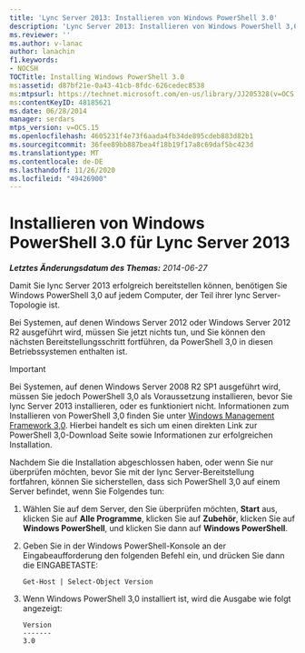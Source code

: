 ```yaml
---
title: 'Lync Server 2013: Installieren von Windows PowerShell 3.0'
description: 'Lync Server 2013: Installieren von Windows PowerShell 3,0'
ms.reviewer: ''
ms.author: v-lanac
author: lanachin
f1.keywords:
- NOCSH
TOCTitle: Installing Windows PowerShell 3.0
ms:assetid: d87bf21e-0a43-41cb-8fdc-626cedec8538
ms:mtpsurl: https://technet.microsoft.com/en-us/library/JJ205328(v=OCS.15)
ms:contentKeyID: 48185621
ms.date: 06/28/2014
manager: serdars
mtps_version: v=OCS.15
ms.openlocfilehash: 4605231f4e73f6aada4fb34de895cdeb883d82b1
ms.sourcegitcommit: 36fee89bb887bea4f18b19f17a8c69daf5bc423d
ms.translationtype: MT
ms.contentlocale: de-DE
ms.lasthandoff: 11/26/2020
ms.locfileid: "49426900"
---
```

# <a name="installing-windows-powershell-30-for-lync-server-2013"></a>Installieren von Windows PowerShell 3.0 für Lync Server 2013

<div data-xmlns="http://www.w3.org/1999/xhtml">

<div class="topic" data-xmlns="http://www.w3.org/1999/xhtml" data-msxsl="urn:schemas-microsoft-com:xslt" data-cs="https://msdn.microsoft.com/">

<div data-asp="https://msdn2.microsoft.com/asp">



</div>

<div id="mainSection">

<div id="mainBody">

<span> </span>

_**Letztes Änderungsdatum des Themas:** 2014-06-27_

Damit Sie lync Server 2013 erfolgreich bereitstellen können, benötigen Sie Windows PowerShell 3,0 auf jedem Computer, der Teil ihrer lync Server-Topologie ist.

Bei Systemen, auf denen Windows Server 2012 oder Windows Server 2012 R2 ausgeführt wird, müssen Sie jetzt nichts tun, und Sie können den nächsten Bereitstellungsschritt fortführen, da PowerShell 3,0 in diesen Betriebssystemen enthalten ist.

<div>


> [!IMPORTANT]  
> Bei Systemen, auf denen Windows Server 2008 R2 SP1 ausgeführt wird, müssen Sie jedoch PowerShell 3,0 als Voraussetzung installieren, bevor Sie lync Server 2013 installieren, oder es funktioniert nicht. Informationen zum Installieren von PowerShell 3,0 finden Sie unter <A href="https://go.microsoft.com/fwlink/p/?linkid=329800">Windows Management Framework 3,0</A>. Hierbei handelt es sich um einen direkten Link zur PowerShell 3,0-Download Seite sowie Informationen zur erfolgreichen Installation.



</div>

Nachdem Sie die Installation abgeschlossen haben, oder wenn Sie nur überprüfen möchten, bevor Sie mit der lync Server-Bereitstellung fortfahren, können Sie sicherstellen, dass sich PowerShell 3,0 auf einem Server befindet, wenn Sie Folgendes tun:

1.  Wählen Sie auf dem Server, den Sie überprüfen möchten, **Start** aus, klicken Sie auf **Alle Programme**, klicken Sie auf **Zubehör**, klicken Sie auf **Windows PowerShell**, und klicken Sie dann auf **Windows PowerShell**.

2.  Geben Sie in der Windows PowerShell-Konsole an der Eingabeaufforderung den folgenden Befehl ein, und drücken Sie dann die EINGABETASTE:
    
        Get-Host | Select-Object Version

3.  Wenn Windows PowerShell 3,0 installiert ist, wird die Ausgabe wie folgt angezeigt:
    
        Version
        -------
        3.0

</div>

<span> </span>

</div>

</div>

</div>

